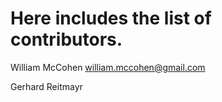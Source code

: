 # Here includes the list of contributors.


William McCohen <william.mccohen@gmail.com>

Gerhard Reitmayr

